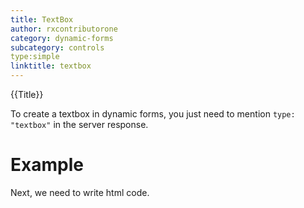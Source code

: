 ```yaml
---
title: TextBox
author: rxcontributorone
category: dynamic-forms
subcategory: controls
type:simple
linktitle: textbox
---
```


<div class="title-bar top_title"><p>{{Title}}</p></div> <div class="title-bar"><p>

To create a textbox in dynamic forms, you just need to mention `type: "textbox"` in the server response.</p></div>

# Example

<div component="app-code" key="textbox-complete-component"></div> 
Next, we need to write html code.
<div component="app-code" key="textbox-complete-html"></div> 
<div component="app-example-runner" ref-component="app-textbox-complete"></div>